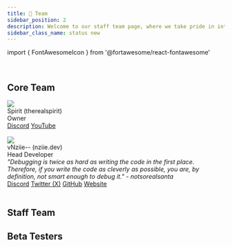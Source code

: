 ```yaml
---
title: 👑 Team
sidebar_position: 2
description: Welcome to our staff team page, where we take pride in introducing the individuals who make up the backbone of our team managing Sentry. Our team comprises passionate and skilled professionals, each contributing their unique talents to drive our collective success.
sidebar_class_name: status new
---
```


import { FontAwesomeIcon } from '@fortawesome/react-fontawesome'

<br/>

## Core Team

<div class="card-demo">
  <div class="card">
    <div class="card__header">
      <div class="avatar">
        <img
          class="avatar__photo"
          src="https://cdn.discordapp.com/avatars/766099886214742046/a_72bcb22144d5ff40994d841acbb9ee44.gif?size=1024" />
        <div class="avatar__intro">
          <div class="avatar__name">Spirit (therealspirit)</div>
          <div class="avatar__subtitle">
            <span class="badge badge--grey">Owner</span>
          </div>
        <em></em>
        </div>
      </div>
    </div>
    <div class="card__footer">
      <div class="button-group button-group--block">
        <a class="button button--primary" href="https://discordlookup.com/user/1065745735552860252" style={{'backgroundColor': '#5865f2', 'borderColor': '#5865f2'}}><FontAwesomeIcon icon="fa-brands fa-discord" /> Discord</a>
        <a class="button button--primary" style={{'backgroundColor': '#ff0000', 'borderColor': '#ff0000'}} href="https://www.youtube.com/channel/UC28OmyMp0bBhltjICW6iKSQ"><FontAwesomeIcon icon="fa-brands fa-youtube" /> YouTube</a>
      </div>
    </div>
  </div>
</div>
<br/>
<div class="card-demo">
  <div class="card">
    <div class="card__header">
      <div class="avatar">
        <img
          class="avatar__photo"
          src="https://cdn.discordapp.com/avatars/550476809280421903/5df5fb484f2a00793771514a0a120ff1.png?size=1024" />
        <div class="avatar__intro">
          <div class="avatar__name">vNziie-- (nziie.dev)</div>
          <div class="avatar__subtitle">
            <span class="badge badge--grey">Head Developer</span>
          </div>
        <em>"Debugging is twice as hard as writing the code in the first place. Therefore, if you write the code as cleverly as possible, you are, by definition, not smart enough to debug it." - notsorealsanta</em>
        </div>
      </div>
    </div>
    <div class="card__footer">
      <div class="button-group button-group--block">
        <a class="button button--primary" href="https://discordlookup.com/user/550476809280421903" style={{'backgroundColor': '#5865f2', 'borderColor': '#5865f2'}}><FontAwesomeIcon icon="fa-brands fa-discord" /> Discord</a>
        <a class="button button--primary" style={{'backgroundColor': '#1DA1F2', 'borderColor': '#1DA1F2'}} href="https://twitter.com/4realnziie"><FontAwesomeIcon icon="fa-brands fa-twitter" /> Twitter (X)</a>
        <a class="button button--primary" style={{'backgroundColor': '#24292e', 'borderColor': '#24292e'}} href="https://github.com/Nzii3"><FontAwesomeIcon icon="fa-brands fa-github" /> GitHub</a>
        <a class="button button--secondary" href="https://nziie.xyz"><FontAwesomeIcon icon="fa-solid fa-globe" /> Website</a>
      </div>
    </div>
  </div>
</div>
<br/>

## Staff Team

<!-- <div class="card-demo">
  <div class="card">
    <div class="card__header">
      <div class="avatar">
        <img
          class="avatar__photo"
          src="https://cdn.discordapp.com/avatars/1080547347538378885/b5cb5069742f6bc7412d18118f0d7790.png?size=1024" />
        <div class="avatar__intro">
          <div class="avatar__name">FarfousSK (farfous1)</div>
          <div class="avatar__subtitle">
            <span class="badge badge--grey">Support Team</span> <span class="badge badge--grey">Beta Tester</span>
          </div>
          <em>If losing makes the person stronger, the reader of this quote had to be the strongest person ever existed</em>
        </div>
      </div>
    </div>
    <div class="card__footer">
      <div class="button-group button-group--block">
        <a class="button button--primary" href="https://discordlookup.com/user/1080547347538378885"><FontAwesomeIcon icon="fa-brands fa-discord" /> Discord</a>
        <a class="button button--primary" style={{'backgroundColor': '#1DB954', 'borderColor': '#1DB954'}} href="https://open.spotify.com/user/31fb52q7e3or7aqm4xpea3lcbgoa"><FontAwesomeIcon icon="fa-brands fa-spotify" /> Spotify</a>
      </div>
    </div>
  </div>
</div> -->
<!-- <br/>
<div class="card-demo">
  <div class="card">
    <div class="card__header">
      <div class="avatar">
        <img
          class="avatar__photo"
          src="https://cdn.discordapp.com/avatars/1060951966496325713/171c613fa148a6dd0da631883521a496.webp?size=2048" />
        <div class="avatar__intro">
          <div class="avatar__name">spekboi (speakermanboi)</div>
          <div class="avatar__subtitle">
            <span class="badge badge--grey">Support Team</span> <span class="badge badge--grey">Beta Tester</span>
          </div>
        <em>do or do not there is not try -Yoda</em>
        </div>
      </div>
    </div>
    <div class="card__footer">
      <div class="button-group button-group--block">
        <a class="button button--primary" href="https://discordlookup.com/user/1060951966496325713"><FontAwesomeIcon icon="fa-brands fa-discord" /> Discord</a>
        <a class="button button--primary" style={{'backgroundColor': '#ff0000', 'borderColor': '#ff0000'}} href="https://youtube.com/@Locksonroblox?si=QZMfk5yxx8pBiV5A"><FontAwesomeIcon icon="fa-brands fa-youtube" /> YouTube</a>
      </div>
    </div>
  </div>
</div>
<br/> -->

## Beta Testers